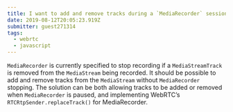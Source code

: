 ```yaml
---
title: I want to add and remove tracks during a `MediaRecorder` session
date: 2019-08-12T20:05:23.919Z
submitter: guest271314
tags:
  - webrtc
  - javascript
---
```


`MediaRecorder` is currently specified to stop recording if a `MediaStreamTrack` is removed from the `MediaStream` being recorded. It should be possible to add and remove tracks from the `MediaStream` without `MediaRecorder` stopping. The solution can be both allowing tracks to be added or removed when `MediaRecorder` is paused, and implementing WebRTC’s `RTCRtpSender.replaceTrack()` for MediaRecorder.
